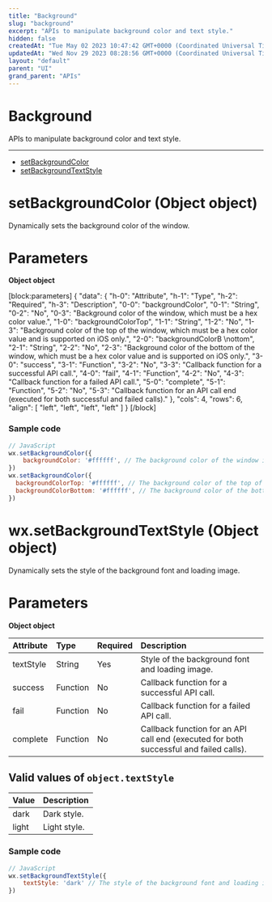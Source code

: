 ```yaml
---
title: "Background"
slug: "background"
excerpt: "APIs to manipulate background color and text style."
hidden: false
createdAt: "Tue May 02 2023 10:47:42 GMT+0000 (Coordinated Universal Time)"
updatedAt: "Wed Nov 29 2023 08:28:56 GMT+0000 (Coordinated Universal Time)"
layout: "default"
parent: "UI"
grand_parent: "APIs"
---
```

# Background 
APIs to manipulate background color and text style.
*** 
- [setBackgroundColor](doc:background#setbackgroundcolor-object-object)
- [setBackgroundTextStyle](doc:background#wxsetbackgroundtextstyle-object-object)

# setBackgroundColor (Object object)

Dynamically sets the background color of the window.

# Parameters

**Object object**

[block:parameters]
{
  "data": {
    "h-0": "Attribute",
    "h-1": "Type",
    "h-2": "Required",
    "h-3": "Description",
    "0-0": "backgroundColor",
    "0-1": "String",
    "0-2": "No",
    "0-3": "Background color of the window, which must be a hex color value.",
    "1-0": "backgroundColorTop",
    "1-1": "String",
    "1-2": "No",
    "1-3": "Background color of the top of the window, which must be a hex color value and is supported on iOS only.",
    "2-0": "backgroundColorB  \nottom",
    "2-1": "String",
    "2-2": "No",
    "2-3": "Background color of the bottom of the window, which must be a hex color value and is supported on iOS only.",
    "3-0": "success",
    "3-1": "Function",
    "3-2": "No",
    "3-3": "Callback function for a successful API call.",
    "4-0": "fail",
    "4-1": "Function",
    "4-2": "No",
    "4-3": "Callback function for a failed API call.",
    "5-0": "complete",
    "5-1": "Function",
    "5-2": "No",
    "5-3": "Callback function for an API call end (executed for both successful and failed calls)."
  },
  "cols": 4,
  "rows": 6,
  "align": [
    "left",
    "left",
    "left",
    "left"
  ]
}
[/block]


### Sample code

```javascript
// JavaScript
wx.setBackgroundColor({
	backgroundColor: '#ffffff', // The background color of the window is white.
})
wx.setBackgroundColor({
  backgroundColorTop: '#ffffff', // The background color of the top of the window is white.
  backgroundColorBottom: '#ffffff', // The background color of the bottom of the window is white.
})
```

# wx.setBackgroundTextStyle (Object object)

Dynamically sets the style of the background font and loading image.

# Parameters

**Object object**

| Attribute | Type     | Required | Description                                                                            |
| :-------- | :------- | :------- | :------------------------------------------------------------------------------------- |
| textStyle | String   | Yes      | Style of the background font and loading image.                                        |
| success   | Function | No       | Callback function for a successful API call.                                           |
| fail      | Function | No       | Callback function for a failed API call.                                               |
| complete  | Function | No       | Callback function for an API call end (executed for both successful and failed calls). |

## Valid values of `object.textStyle`

| Value | Description  |
| :---- | :----------- |
| dark  | Dark style.  |
| light | Light style. |

### Sample code

```javascript
// JavaScript
wx.setBackgroundTextStyle({
	textStyle: 'dark' // The style of the background font and loading image is `dark`.
})
```
